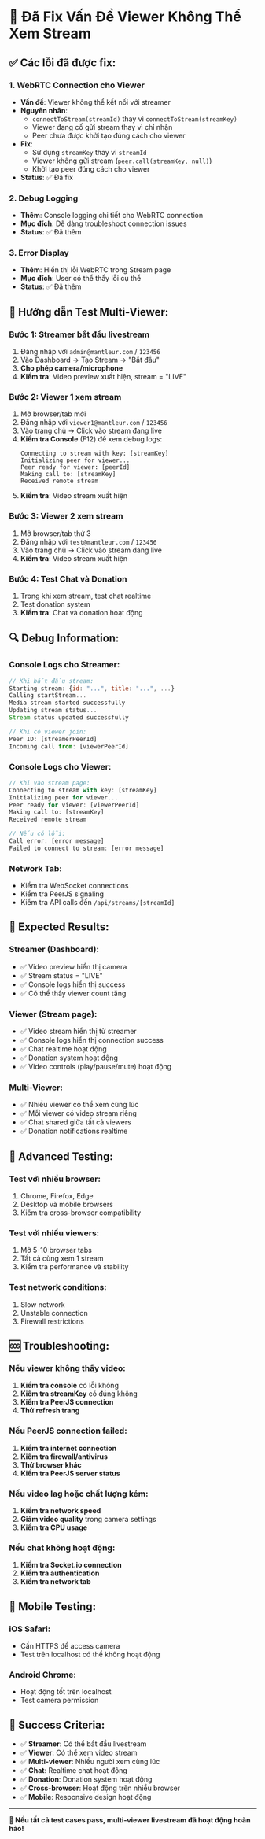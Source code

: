 # 🎥 Đã Fix Vấn Đề Viewer Không Thể Xem Stream

## ✅ Các lỗi đã được fix:

### 1. **WebRTC Connection cho Viewer**
- **Vấn đề**: Viewer không thể kết nối với streamer
- **Nguyên nhân**: 
  - `connectToStream(streamId)` thay vì `connectToStream(streamKey)`
  - Viewer đang cố gửi stream thay vì chỉ nhận
  - Peer chưa được khởi tạo đúng cách cho viewer
- **Fix**: 
  - Sử dụng `streamKey` thay vì `streamId`
  - Viewer không gửi stream (`peer.call(streamKey, null)`)
  - Khởi tạo peer đúng cách cho viewer
- **Status**: ✅ Đã fix

### 2. **Debug Logging**
- **Thêm**: Console logging chi tiết cho WebRTC connection
- **Mục đích**: Dễ dàng troubleshoot connection issues
- **Status**: ✅ Đã thêm

### 3. **Error Display**
- **Thêm**: Hiển thị lỗi WebRTC trong Stream page
- **Mục đích**: User có thể thấy lỗi cụ thể
- **Status**: ✅ Đã thêm

## 🧪 Hướng dẫn Test Multi-Viewer:

### **Bước 1: Streamer bắt đầu livestream**
1. Đăng nhập với `admin@mantleur.com` / `123456`
2. Vào Dashboard → Tạo Stream → "Bắt đầu"
3. **Cho phép camera/microphone**
4. **Kiểm tra**: Video preview xuất hiện, stream = "LIVE"

### **Bước 2: Viewer 1 xem stream**
1. Mở browser/tab mới
2. Đăng nhập với `viewer1@mantleur.com` / `123456`
3. Vào trang chủ → Click vào stream đang live
4. **Kiểm tra Console** (F12) để xem debug logs:
   ```
   Connecting to stream with key: [streamKey]
   Initializing peer for viewer...
   Peer ready for viewer: [peerId]
   Making call to: [streamKey]
   Received remote stream
   ```
5. **Kiểm tra**: Video stream xuất hiện

### **Bước 3: Viewer 2 xem stream**
1. Mở browser/tab thứ 3
2. Đăng nhập với `test@mantleur.com` / `123456`
3. Vào trang chủ → Click vào stream đang live
4. **Kiểm tra**: Video stream xuất hiện

### **Bước 4: Test Chat và Donation**
1. Trong khi xem stream, test chat realtime
2. Test donation system
3. **Kiểm tra**: Chat và donation hoạt động

## 🔍 Debug Information:

### **Console Logs cho Streamer:**
```javascript
// Khi bắt đầu stream:
Starting stream: {id: "...", title: "...", ...}
Calling startStream...
Media stream started successfully
Updating stream status...
Stream status updated successfully

// Khi có viewer join:
Peer ID: [streamerPeerId]
Incoming call from: [viewerPeerId]
```

### **Console Logs cho Viewer:**
```javascript
// Khi vào stream page:
Connecting to stream with key: [streamKey]
Initializing peer for viewer...
Peer ready for viewer: [viewerPeerId]
Making call to: [streamKey]
Received remote stream

// Nếu có lỗi:
Call error: [error message]
Failed to connect to stream: [error message]
```

### **Network Tab:**
- Kiểm tra WebSocket connections
- Kiểm tra PeerJS signaling
- Kiểm tra API calls đến `/api/streams/[streamId]`

## 🎯 Expected Results:

### **Streamer (Dashboard):**
- ✅ Video preview hiển thị camera
- ✅ Stream status = "LIVE"
- ✅ Console logs hiển thị success
- ✅ Có thể thấy viewer count tăng

### **Viewer (Stream page):**
- ✅ Video stream hiển thị từ streamer
- ✅ Console logs hiển thị connection success
- ✅ Chat realtime hoạt động
- ✅ Donation system hoạt động
- ✅ Video controls (play/pause/mute) hoạt động

### **Multi-Viewer:**
- ✅ Nhiều viewer có thể xem cùng lúc
- ✅ Mỗi viewer có video stream riêng
- ✅ Chat shared giữa tất cả viewers
- ✅ Donation notifications realtime

## 🚀 Advanced Testing:

### **Test với nhiều browser:**
1. Chrome, Firefox, Edge
2. Desktop và mobile browsers
3. Kiểm tra cross-browser compatibility

### **Test với nhiều viewers:**
1. Mở 5-10 browser tabs
2. Tất cả cùng xem 1 stream
3. Kiểm tra performance và stability

### **Test network conditions:**
1. Slow network
2. Unstable connection
3. Firewall restrictions

## 🆘 Troubleshooting:

### **Nếu viewer không thấy video:**
1. **Kiểm tra console** có lỗi không
2. **Kiểm tra streamKey** có đúng không
3. **Kiểm tra PeerJS connection**
4. **Thử refresh trang**

### **Nếu PeerJS connection failed:**
1. **Kiểm tra internet connection**
2. **Kiểm tra firewall/antivirus**
3. **Thử browser khác**
4. **Kiểm tra PeerJS server status**

### **Nếu video lag hoặc chất lượng kém:**
1. **Kiểm tra network speed**
2. **Giảm video quality** trong camera settings
3. **Kiểm tra CPU usage**

### **Nếu chat không hoạt động:**
1. **Kiểm tra Socket.io connection**
2. **Kiểm tra authentication**
3. **Kiểm tra network tab**

## 📱 Mobile Testing:

### **iOS Safari:**
- Cần HTTPS để access camera
- Test trên localhost có thể không hoạt động

### **Android Chrome:**
- Hoạt động tốt trên localhost
- Test camera permission

## 🎉 Success Criteria:

- ✅ **Streamer**: Có thể bắt đầu livestream
- ✅ **Viewer**: Có thể xem video stream
- ✅ **Multi-viewer**: Nhiều người xem cùng lúc
- ✅ **Chat**: Realtime chat hoạt động
- ✅ **Donation**: Donation system hoạt động
- ✅ **Cross-browser**: Hoạt động trên nhiều browser
- ✅ **Mobile**: Responsive design hoạt động

---

**🎥 Nếu tất cả test cases pass, multi-viewer livestream đã hoạt động hoàn hảo!**











































